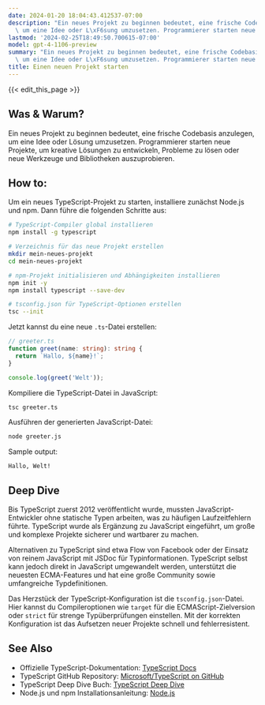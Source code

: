 ```yaml
---
date: 2024-01-20 18:04:43.412537-07:00
description: "Ein neues Projekt zu beginnen bedeutet, eine frische Codebasis anzulegen,\
  \ um eine Idee oder L\xF6sung umzusetzen. Programmierer starten neue Projekte, um\u2026"
lastmod: '2024-02-25T18:49:50.700615-07:00'
model: gpt-4-1106-preview
summary: "Ein neues Projekt zu beginnen bedeutet, eine frische Codebasis anzulegen,\
  \ um eine Idee oder L\xF6sung umzusetzen. Programmierer starten neue Projekte, um\u2026"
title: Einen neuen Projekt starten
---
```


{{< edit_this_page >}}

## Was & Warum?
Ein neues Projekt zu beginnen bedeutet, eine frische Codebasis anzulegen, um eine Idee oder Lösung umzusetzen. Programmierer starten neue Projekte, um kreative Lösungen zu entwickeln, Probleme zu lösen oder neue Werkzeuge und Bibliotheken auszuprobieren.

## How to:
Um ein neues TypeScript-Projekt zu starten, installiere zunächst Node.js und npm. Dann führe die folgenden Schritte aus:

```bash
# TypeScript-Compiler global installieren
npm install -g typescript

# Verzeichnis für das neue Projekt erstellen
mkdir mein-neues-projekt
cd mein-neues-projekt

# npm-Projekt initialisieren und Abhängigkeiten installieren
npm init -y
npm install typescript --save-dev

# tsconfig.json für TypeScript-Optionen erstellen
tsc --init
```

Jetzt kannst du eine neue `.ts`-Datei erstellen:

```TypeScript
// greeter.ts
function greet(name: string): string {
  return `Hallo, ${name}!`;
}

console.log(greet('Welt'));
```

Kompiliere die TypeScript-Datei in JavaScript:

```bash
tsc greeter.ts
```

Ausführen der generierten JavaScript-Datei:

```bash
node greeter.js
```

Sample output:

```
Hallo, Welt!
```

## Deep Dive

Bis TypeScript zuerst 2012 veröffentlicht wurde, mussten JavaScript-Entwickler ohne statische Typen arbeiten, was zu häufigen Laufzeitfehlern führte. TypeScript wurde als Ergänzung zu JavaScript eingeführt, um große und komplexe Projekte sicherer und wartbarer zu machen.

Alternativen zu TypeScript sind etwa Flow von Facebook oder der Einsatz von reinem JavaScript mit JSDoc für Typinformationen. TypeScript selbst kann jedoch direkt in JavaScript umgewandelt werden, unterstützt die neuesten ECMA-Features und hat eine große Community sowie umfangreiche Typdefinitionen.

Das Herzstück der TypeScript-Konfiguration ist die `tsconfig.json`-Datei. Hier kannst du Compileroptionen wie `target` für die ECMAScript-Zielversion oder `strict` für strenge Typüberprüfungen einstellen. Mit der korrekten Konfiguration ist das Aufsetzen neuer Projekte schnell und fehlerresistent.

## See Also

- Offizielle TypeScript-Dokumentation: [TypeScript Docs](https://www.typescriptlang.org/docs/)
- TypeScript GitHub Repository: [Microsoft/TypeScript on GitHub](https://github.com/Microsoft/TypeScript)
- TypeScript Deep Dive Buch: [TypeScript Deep Dive](https://basarat.gitbooks.io/typescript/)
- Node.js und npm Installationsanleitung: [Node.js](https://nodejs.org/)
